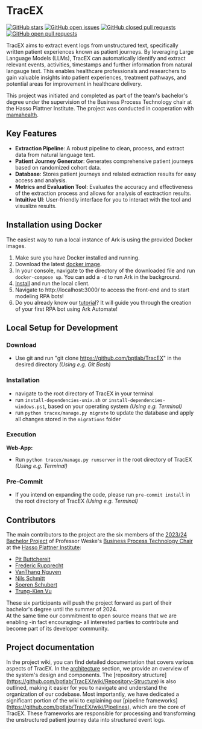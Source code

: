 # TracEX

[![GitHub stars](https://img.shields.io/github/stars/bptlab/TracEX)](https://github.com/bptlab/TracEX)
[![GitHub open issues](https://img.shields.io/github/issues/bptlab/TracEX)](https://github.com/bptlab/TracEX/issues)
[![GitHub closed pull requests](https://img.shields.io/github/issues-closed/bptlab/TracEX)](https://github.com/bptlab/TracEX/issues)
[![GitHub open pull requests](https://img.shields.io/github/issues-pr/bptlab/TracEX)](https://github.com/bptlab/TracEX/issues)

TracEX aims to extract event logs from unstructured text, specifically written patient experiences known as patient journeys. By leveraging Large Language Models (LLMs), TracEX can automatically identify and extract relevant events, activities, timestamps and further information from natural langauge text. This enables healthcare professionals and researchers to gain valuable insights into patient experiences, treatment pathways, and potential areas for improvement in healthcare delivery.

This project was initiated and completed as part of the team's bachelor's degree under the supervision of the Business Process Technology chair at the Hasso Plattner Institute. The project was conducted in cooperation with [mamahealth](https://www.mamahealth.io/).

## Key Features
- **Extraction Pipeline**: A robust pipeline to clean, process, and extract data from natural language text.
- **Patient Journey Generator**: Generates comprehensive patient journeys based on randomized cohort data.
- **Database**: Stores patient journeys and related extraction results for easy access and analysis.
- **Metrics and Evaluation Tool**: Evaluates the accuracy and effectiveness of the extraction process and allows for analysis of exctraction results.
- **Intuitive UI**: User-friendly interface for you to interact with the tool and visualize results.

## Installation using Docker
The easiest way to run a local instance of Ark is using the provided Docker images.

1. Make sure you have Docker installed and running.
1. Download the latest [docker image](...).
1. In your console, navigate to the directory of the downloaded file and run `docker-compose up`. You can add a `-d` to run Ark in the background.
1. [Install](https://github.com/bptlab/ark_automate_local#setup) and run the local client.
1. Navigate to http://localhost:3000/ to access the front-end and to start modeling RPA bots!
1. Do you already know our [tutorial](https://github.com/bptlab/ark_automate/wiki/tutorial)? It will guide you through the creation of your first RPA bot using Ark Automate!


## Local Setup for Development

### Download

- Use git and run "git clone https://github.com/bptlab/TracEX" in the desired directory _(Using e.g. Git Bash)_

### Installation
- navigate to the root directory of TracEX in your terminal
- run `install-dependencies-unix.sh` or `install-dependencies-windows.ps1`, based on your operating system _(Using e.g. Terminal)_
- run `python tracex/manage.py migrate` to update the database and apply all changes stored in the `migrations` folder

### Execution

**Web-App:**
- Run `python tracex/manage.py runserver` in the root directory of TracEX _(Using e.g. Terminal)_

### Pre-Commit

- If you intend on expanding the code, please run `pre-commit install` in the root directory of TracEX _(Using e.g. Terminal)_

## Contributors

The main contributors to the project are the six members of the [2023/24 Bachelor Project](https://hpi.de/fileadmin/user_upload/hpi/dokumente/studiendokumente/bachelor/bachelorprojekte/2023_24/BA-Projekt_FG_Weske_Event_Log_Extraction_from_Patient_Experiences.pdf) of Professor Weske's [Business Process Technology Chair](https://bpt.hpi.uni-potsdam.de) at the [Hasso Plattner Institute](https://hpi.de):

- [Pit Buttchereit](https://github.com/PitButtchereit)
- [Frederic Rupprecht](https://github.com/FR-SON)
- [VanThang Nguyen](https://github.com/thangixd)
- [Nils Schmitt](https://github.com/nils-schmitt)
- [Soeren Schubert](https://github.com/soeren227)
- [Trung-Kien Vu](https://github.com/tkv29)

These six participants will push the project forward as part of their bachelor's degree until the summer of 2024.  
At the same time our commitment to open source means that we are enabling -in fact encouraging- all interested parties to contribute and become part of its developer community. 

## Project documentation

In the project wiki, you can find detailed documentation that covers various aspects of TracEX.
In the [architecture](https://github.com/bptlab/TracEX/wiki/Architecture) section, we provide an overview of the system's design and components. The [repository structure] (https://github.com/bptlab/TracEX/wiki/Repository-Structure) is also outlined, making it easier for you to navigate and understand the organization of our codebase.
Most importantly, we have dedicated a significant portion of the wiki to explaining our [pipeline frameworks] (https://github.com/bptlab/TracEX/wiki/Pipelines), which are the core of TracEX. These frameworks are responsible for processing and transforming the unstructured patient journey data into structured event logs.
